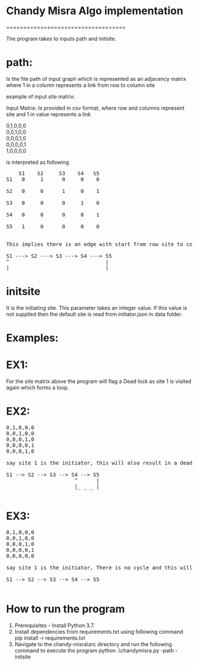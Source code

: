 # Chandy Misra Algo implementation
===================================

The program takes to inputs path and initsite.

path:
=====
Is the file path of input graph which is represented as an adjacency matrix where 1 in a column represents a link from row to column site

example of input site matrix:

Input Matrix: Is provided in csv format, where row and columns represent site and 1 in value represents a link 

0,1,0,0,0 <br />
0,0,1,0,0 <br />
0,0,0,1,0 <br />
0,0,0,0,1 <br />
1,0,0,0,0 <br />

is interpreted as following

<pre>
    S1    S2     S3    S4   S5
S1   0     1      0     0    0

S2   0     0      1     0    1

S3   0     0      0     1    0

S4   0     0      0     0    1

S5   1     0      0     0    0


This implies there is an edge with start from row site to column site

S1 ---> S2 ---> S3 ---> S4 ---> S5 
^                               | 
|_ _ _ _ _ _ _ _ _ _ _ _ _ _ _ _|
</pre>

initsite
========
It is the initiating site. This parameter takes an integer value. If this value is not supplied then the default site is read from initiator.json in data folder.


Examples:
========

EX1: 
====
For the site matrix above the program will flag a Dead lock as site 1 is visited again which forms a loop.

EX2:
====

<pre>
0,1,0,0,0
0,0,1,0,0
0,0,0,1,0
0,0,0,0,1
0,0,0,1,0

say site 1 is the initiator, this will also result in a deadlock. As there is a cycle formed between site 5 and 4.

S1 --> S2 --> S3 --> S4 --> S5
                      ^      |
                      |_ _ _ |

</pre>

EX3:
====

<pre>
0,1,0,0,0
0,0,1,0,0
0,0,0,1,0
0,0,0,0,1
0,0,0,0,0

say site 1 is the initiator, There is no cycle and this will NOT result in Deadlock.

S1 --> S2 --> S3 --> S4 --> S5

</pre>

How to run the program
======================
1. Prerequisites - Install Python 3.7. 
2. Install dependencies from requirements.txt using following command 
   pip install -r requirements.txt
3. Navigate to the chandy-misra\src directory and run the following command to execute the program 
   python .\chandymisra.py -path <provide input file path here> -initsite <provide initiating site number>

   
